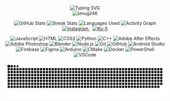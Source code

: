 <p align="center">
  <img src="https://readme-typing-svg.demolab.com?font=Cascadia+Code&weight=900&size=30&pause=1000&color=F7F7F7&center=true&random=true&width=435&lines=Small+Dev" alt="Typing SVG" /><br>
  <img src="https://komarev.com/ghpvc/?username=unt1tler&label=Views&color=ffb000&style=flat" alt="smug246" />
</p>

<p align="center">
  <img src="https://github-readme-stats.vercel.app/api?username=WarFiN123&theme=vision-friendly-dark&locale=en&hide_border=true&custom_title=GitHub%20Stats" alt="GitHub Stats" height="253" />
  <img src="https://github-readme-streak-stats.herokuapp.com?user=WarFiN123&theme=highcontrast&hide_border=true" alt="Streak Stats" height="230" />
  <img src="https://github-readme-stats.vercel.app/api/top-langs?username=WarFiN123&locale=en&hide_title=false&layout=compact&card_width=320&langs_count=5&theme=vision-friendly-dark&hide_border=true&custom_title=Languages%20Used" alt="Languages Used" height="300" />
  <img src="https://github-readme-activity-graph.vercel.app/graph?username=WarFiN123&hide_border=true&theme=high-contrast&title_color=ffb000&line=ffb000&radius=169&area=true&area_color=785ef0" alt="Activity Graph" height="205" /><br>
  <a href='https://www.instagram.com/warfin_123/' target="_blank"><img alt='Instagram' src='https://img.shields.io/badge/Instagram-100000?style=for-the-badge&logo=Instagram&logoColor=white&labelColor=black&color=ffb000'/>
  </a>&nbsp
  <a href='https://ko-fi.com/warfin' target="_blank"><img alt='Ko-fi' src='https://img.shields.io/badge/Kofi-100000?style=for-the-badge&logo=Ko-fi&logoColor=white&labelColor=black&color=ffb000'/></a><br>
</p>

<p align="center">
  <img src="https://simpleicons.vercel.app/javascript/ffb000" height="30" alt="JavaScript" />
  <img src="https://simpleicons.vercel.app/html5/ffb000" height="30" alt="HTML" />
  <img src="https://simpleicons.vercel.app/css3/ffb000" height="30" alt="CSS3" />
  <img src="https://simpleicons.vercel.app/python/ffb000" height="30" alt="Python" />
  <img src="https://simpleicons.vercel.app/cplusplus/ffb000" height="30" alt="C++" />
  <img src="https://simpleicons.vercel.app/adobeaftereffects/ffb000" height="30" alt="Adobe After Effects" />
  <img src="https://simpleicons.vercel.app/adobephotoshop/ffb000" height="30" alt="Adobe Photoshop" />
  <img src="https://simpleicons.vercel.app/blender/ffb000" height="30" alt="Blender" />
  <img src="https://simpleicons.vercel.app/nodedotjs/ffb000" height="30" alt="Node.js" />
  <img src="https://simpleicons.vercel.app/git/ffb000" height="30" alt="Git" />
  <img src="https://simpleicons.vercel.app/github/ffb000" height="30" alt="GitHub" />
  <img src="https://simpleicons.vercel.app/androidstudio/ffb000" height="30" alt="Android Studio" />
  <img src="https://simpleicons.vercel.app/firebase/ffb000" height="30" alt="Firebase" />
  <img src="https://simpleicons.vercel.app/figma/ffb000" height="30" alt="Figma" />
  <img src="https://simpleicons.vercel.app/arduino/ffb000"  height="30" alt="Arduino" />
  <img src="https://simpleicons.vercel.app/cmake/ffb000"  height="30" alt="CMake" />
  <img src="https://simpleicons.vercel.app/docker/ffb000"  height="30" alt="Docker" />
  <img src="https://simpleicons.vercel.app/arc/ffb000"  height="30" alt="PowerShell" />
  <img src="https://simpleicons.vercel.app/codeium/ffb000"  height="30" alt="VSCode" />
</p>

<p align="center">
  <img src="https://raw.githubusercontent.com/WarFiN123/WarFiN123/output/snake.svg" alt="Snake animation" />
</p>
